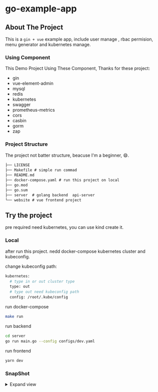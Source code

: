 # go-example-app

<!-- PROJECT SHIELDS -->


<!-- ABOUT THE PROJECT -->
## About The Project

This is a `gin + vue`  example app, include user manage , rbac permision, 
menu generator and kubernetes manage. 

### Using Component

This Demo Project Using These Component, Thanks for these project: 

- gin
- vue-element-admin
- mysql
- redis
- kubernetes
- swagger
- prometheus-metrics
- cors
- casbin
- gorm
- zap

### Project Structure

The project not batter structure, beacuse I'm a beginner, 😄.

```
├── LICENSE
├── Makefile # simple run commad
├── README.md 
├── docker-compose.yaml # run this project on local
├── go.mod
├── go.sum
├── server  # golang backend  api-server
└── website # vue frontend project
```

## Try the project

pre required need kubernetes, you can use kind create it.

### Local

after run this project. nedd docker-compose kubernetes cluster and kubeconfig.


change kubeconfig path:

```bash
kubernetes:
  # type in or out cluster type
  type: out
  # type out need kubeconfig path
  config: /root/.kube/config
```

run docker-compose

```bash
make run
```

run backend 

```bash
cd server
go run main.go --config configs/dev.yaml
```

run frontend

```bash
yarn dev
```

### SnapShot

<details>
<summary>Expand view</summary>
    <pre>
        <code>
        <img src="./img/menu.png" width="100%"/><br/><br/>
        <img src="./img/role.png" width="100%"/><br/><br/>
        <img src="./img/namespace.png" width="100%"/><br/><br/>
        <img src="./img/deployment.png" width="100%"/><br/><br/>
        <img src="./img/swagger.png" width="100%"/><br/><br/>
        </code>
    </pre>
</details>


